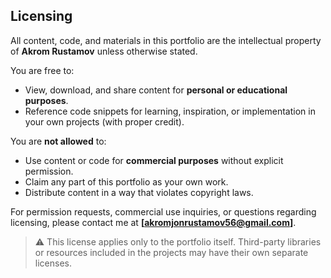 ## Licensing

All content, code, and materials in this portfolio are the intellectual property of **Akrom Rustamov** unless otherwise stated.  

You are free to:

- View, download, and share content for **personal or educational purposes**.
- Reference code snippets for learning, inspiration, or implementation in your own projects (with proper credit).

You are **not allowed** to:

- Use content or code for **commercial purposes** without explicit permission.
- Claim any part of this portfolio as your own work.
- Distribute content in a way that violates copyright laws.

For permission requests, commercial use inquiries, or questions regarding licensing, please contact me at **[akromjonrustamov56@gmail.com]**.

> ⚠️ This license applies only to the portfolio itself. Third-party libraries or resources included in the projects may have their own separate licenses.
